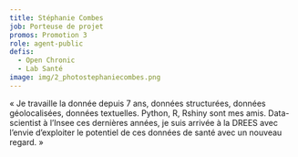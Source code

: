 ```yaml
---
title: Stéphanie Combes
job: Porteuse de projet
promos: Promotion 3
role: agent-public
defis:
  - Open Chronic
  - Lab Santé
image: img/2_photostephaniecombes.png
---
```

« Je travaille la donnée depuis 7 ans, données structurées, données géolocalisées, données textuelles. Python, R, Rshiny sont mes amis. Data-scientist à l’Insee ces dernières années, je suis arrivée à la DREES avec l’envie d’exploiter le potentiel de ces données de santé avec un nouveau regard. »